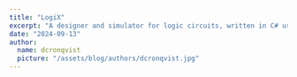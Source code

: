 ```yaml
---
title: "LogiX"
excerpt: "A designer and simulator for logic circuits, written in C# using my own rendering and simulation engine."
date: "2024-09-13"
author:
  name: dcronqvist
  picture: "/assets/blog/authors/dcronqvist.jpg"
---
```

